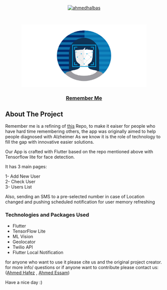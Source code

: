 <p align="center">
<a href="https://linkedin.com/in/ahmedhalbas" target="blank"><img align="center" src="https://cdn.jsdelivr.net/npm/simple-icons@3.0.1/icons/linkedin.svg" alt="ahmedhalbas" height="30" width="30" /></a>
</p>




<!-- PROJECT LOGO -->
<br />
<p align="center">
  <a href="https://drive.google.com/file/d/1cnxT-8tQkupNqeuCmu6N27MGxwSGTL3x/view?usp=sharing">
    <img src="assets/logo.png" alt="Logo" width="400" height="200">
  </a>
  
  <a href="https://drive.google.com/file/d/1cnxT-8tQkupNqeuCmu6N27MGxwSGTL3x/view?usp=sharing">
   <h3 align="center">Remember Me</h3>
  </a>
  </p>

 



<!-- ABOUT THE PROJECT -->
## About The Project

Remember me is a refining of [this](https://github.com/MCarlomagno/FaceRecognitionAuth) Repo, to make it eaiser for people who have hard time remembering others, the app was originally aimed to help people diagnosed with Alzheimer
As we know it is the role of technology to fill the gap with innovative easier solutions.

Our App is crafted with Flutter based on the repo mentioned above with Tensorflow lite for face detection.

It has 3 main pages:

1- Add New User
<br/>
2- Check User 
<br/>
3- Users List
<br/>

Also, sending an SMS to a pre-selected number in case of Location changed and pushing scheduled notification for user memory refreshing
<br/>

### Technologies and Packages Used

* Flutter
* TensorFlow Lite
* ML Vision
* Geolocator
* Twilio API
* Flutter Local Notification


for anyone who want to use it please cite us and the original project creator.
for more info/ questions or if anyone want to contribute please contact us: ([Ahmed Hafez](https://github.com/Ahmedtronic) , [Ahmed Essam](https://github.com/AhmedHalbas)) 

Have a nice day :) 

